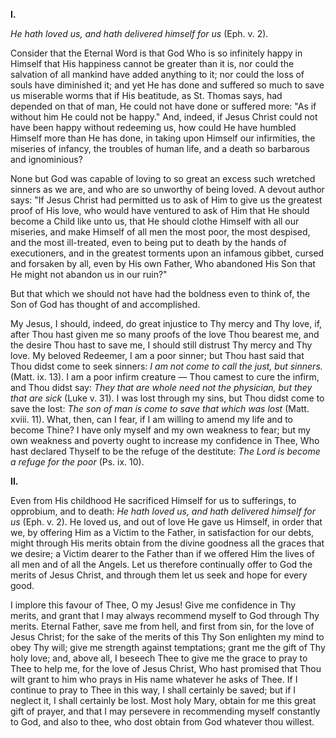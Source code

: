 
**I\.**

*He hath loved us, and hath delivered himself for us* (Eph. v. 2).

Consider that the Eternal Word is that God Who is so infinitely happy in Himself that His happiness cannot be greater than it is, nor could the salvation of all mankind have added anything to it; nor could the loss of souls have diminished it; and yet He has done and suffered so much to save us miserable worms that if His beatitude, as St. Thomas says, had depended on that of man, He could not have done or suffered more: \"As if without him He could not be happy.\" And, indeed, if Jesus Christ could not have been happy without redeeming us, how could He have humbled Himself more than He has done, in taking upon Himself our infirmities, the miseries of infancy, the troubles of human life, and a death so barbarous and ignominious?

None but God was capable of loving to so great an excess such wretched sinners as we are, and who are so unworthy of being loved. A devout author says: \"If Jesus Christ had permitted us to ask of Him to give us the greatest proof of His love, who would have ventured to ask of Him that He should become a Child like unto us, that He should clothe Himself with all our miseries, and make Himself of all men the most poor, the most despised, and the most ill-treated, even to being put to death by the hands of executioners, and in the greatest torments upon an infamous gibbet, cursed and forsaken by all, even by His own Father, Who abandoned His Son that He might not abandon us in our ruin?\"

But that which we should not have had the boldness even to think of, the Son of God has thought of and accomplished.

My Jesus, I should, indeed, do great injustice to Thy mercy and Thy love, if, after Thou hast given me so many proofs of the love Thou bearest me, and the desire Thou hast to save me, I should still distrust Thy mercy and Thy love. My beloved Redeemer, I am a poor sinner; but Thou hast said that Thou didst come to seek sinners: *I am not come to call the just, but sinners.* (Matt. ix. 13). I am a poor infirm creature — Thou camest to cure the infirm, and Thou didst say: *They that are whole need not the physician, but they that are sick* (Luke v. 31). I was lost through my sins, but Thou didst come to save the lost: *The son of man is come to save that which was lost* (Matt. xviii. 11). What, then, can I fear, if I am willing to amend my life and to become Thine? I have only myself and my own weakness to fear; but my own weakness and poverty ought to increase my confidence in Thee, Who hast declared Thyself to be the refuge of the destitute: *The Lord is become a refuge for the poor* (Ps. ix. 10).

**II\.**

Even from His childhood He sacrificed Himself for us to sufferings, to opprobium, and to death: *He hath loved us, and hath delivered himself for us* (Eph. v. 2). He loved us, and out of love He gave us Himself, in order that we, by offering Him as a Victim to the Father, in satisfaction for our debts, might through His merits obtain from the divine goodness all the graces that we desire; a Victim dearer to the Father than if we offered Him the lives of all men and of all the Angels. Let us therefore continually offer to God the merits of Jesus Christ, and through them let us seek and hope for every good.

I implore this favour of Thee, O my Jesus! Give me confidence in Thy merits, and grant that I may always recommend myself to God through Thy merits. Eternal Father, save me from hell, and first from sin, for the love of Jesus Christ; for the sake of the merits of this Thy Son enlighten my mind to obey Thy will; give me strength against temptations; grant me the gift of Thy holy love; and, above all, I beseech Thee to give me the grace to pray to Thee to help me, for the love of Jesus Christ, Who hast promised that Thou wilt grant to him who prays in His name whatever he asks of Thee. If I continue to pray to Thee in this way, I shall certainly be saved; but if I neglect it, I shall certainly be lost. Most holy Mary, obtain for me this great gift of prayer, and that I may persevere in recommending myself constantly to God, and also to thee, who dost obtain from God whatever thou willest.


